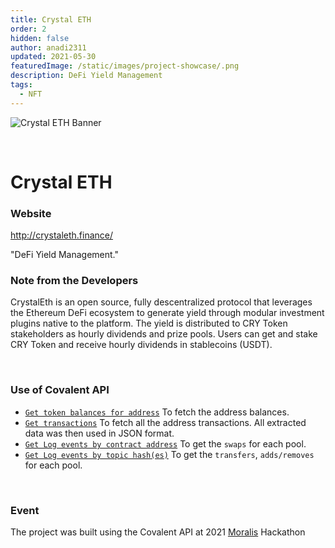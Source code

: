 ```yaml
---
title: Crystal ETH
order: 2
hidden: false
author: anadi2311
updated: 2021-05-30
featuredImage: /static/images/project-showcase/.png
description: DeFi Yield Management
tags:
  - NFT
---
```


![Crystal ETH Banner](/static/images/project-showcase/crystaleth.png)

&nbsp;
# Crystal ETH

### Website
http://crystaleth.finance/

<Aside>

"DeFi Yield Management."

</Aside>

### Note from the Developers
CrystalEth is an open source, fully descentralized protocol that leverages the Ethereum DeFi 
ecosystem to generate yield through modular investment plugins native to the platform. 
The yield is distributed to CRY Token stakeholders as hourly dividends and prize pools. 
Users can get and stake CRY Token and receive hourly dividends in stablecoins (USDT).	

&nbsp;
### Use of Covalent API
- [`Get token balances for address`](https://www.covalenthq.com/docs/api/#get-/v1/{chain_id}/address/{address}/balances_v2/) To fetch the address balances.
- [`Get transactions`](https://www.covalenthq.com/docs/api/#get-/v1/{chain_id}/address/{address}/transactions_v2/) To fetch all the address transactions.
All extracted data was then used in JSON format.
- [`Get Log events by contract address`](https://www.covalenthq.com/docs/api/#get-/v1/{chain_id}/events/address/{address}/) To get the `swaps` for each pool.
- [`Get Log events by topic hash(es)`](https://www.covalenthq.com/docs/api/#get-/v1/{chain_id}/events/topics/{topic}/) To get the `transfers`, `adds/removes` for each pool.


&nbsp;
### Event
The project was built using the Covalent API at 2021 [Moralis](https://moralis.io/moralis-partners-with-covalent-for-2021-moralis-hackathon/) Hackathon

&nbsp;
